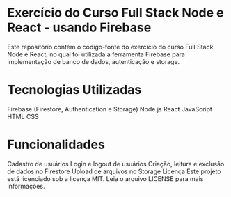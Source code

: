 # Exercício do Curso Full Stack Node e React - usando Firebase
Este repositório contém o código-fonte do exercício do curso Full Stack Node e React, no qual foi utilizada a ferramenta Firebase para implementação de banco de dados, autenticação e storage.

# Tecnologias Utilizadas
Firebase (Firestore, Authentication e Storage)
Node.js
React
JavaScript
HTML
CSS

# Funcionalidades
Cadastro de usuários
Login e logout de usuários
Criação, leitura e exclusão de dados no Firestore
Upload de arquivos no Storage
Licença
Este projeto está licenciado sob a licença MIT. Leia o arquivo LICENSE para mais informações.
